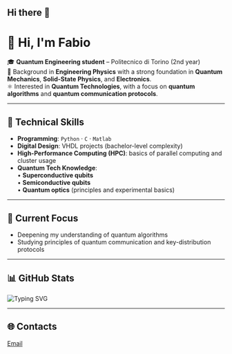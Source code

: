 ## Hi there 👋

# 👋 Hi, I'm **Fabio**

🎓 **Quantum Engineering student** – Politecnico di Torino (2nd year)  
🔬 Background in **Engineering Physics** with a strong foundation in **Quantum Mechanics**, **Solid-State Physics**, and **Electronics**.  
⚛️ Interested in **Quantum Technologies**, with a focus on **quantum algorithms** and **quantum communication protocols**.

---

## 🧩 Technical Skills
- **Programming**: `Python` · `C` · `Matlab`
- **Digital Design**: VHDL projects (bachelor-level complexity)
- **High-Performance Computing (HPC)**: basics of parallel computing and cluster usage
- **Quantum Tech Knowledge**:  
  • **Superconductive qubits**  
  • **Semiconductive qubits**  
  • **Quantum optics** (principles and experimental basics)
---

## 🚀 Current Focus
- Deepening my understanding of quantum algorithms  
- Studying principles of quantum communication and key-distribution protocols  

---

## 📊 GitHub Stats
![Typing SVG](https://readme-typing-svg.demolab.com?lines=Welcome+to+my+GitHub+profile!)

---

## 🌐 Contacts
[Email](mailto:fabiocalabrese88@gmail.com)
